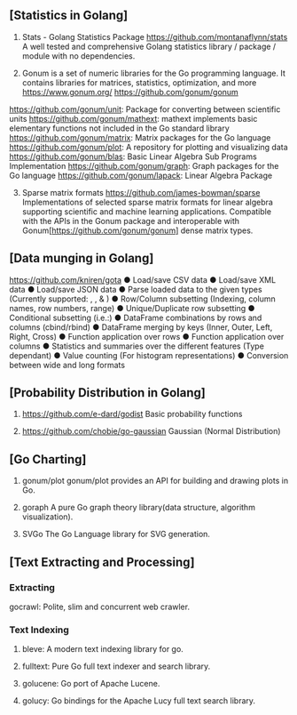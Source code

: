 ## [Statistics in Golang]

1. Stats - Golang Statistics Package
https://github.com/montanaflynn/stats
A well tested and comprehensive Golang statistics library / package / module with no dependencies.

2. Gonum is a set of numeric libraries for the Go programming language. It contains libraries for matrices, statistics, optimization, and more https://www.gonum.org/
https://github.com/gonum/gonum

https://github.com/gonum/unit: Package for converting between scientific units
https://github.com/gonum/mathext: mathext implements basic elementary functions not included in the Go standard library https://github.com/gonum/matrix: Matrix packages for the Go language
https://github.com/gonum/plot: A repository for plotting and visualizing data
https://github.com/gonum/blas: Basic Linear Algebra Sub Programs Implementation
https://github.com/gonum/graph: Graph packages for the Go language
https://github.com/gonum/lapack: Linear Algebra Package

3. Sparse matrix formats
https://github.com/james-bowman/sparse
Implementations of selected sparse matrix formats for linear algebra supporting scientific and machine learning applications. Compatible with the APIs in the Gonum package and interoperable with Gonum[https://github.com/gonum/gonum] dense matrix types.

## [Data munging in Golang]
https://github.com/kniren/gota
● Load/save CSV data
● Load/save XML data
● Load/save JSON data
● Parse loaded data to the given types (Currently supported: , , & )
● Row/Column subsetting (Indexing, column names, row numbers, range)
● Unique/Duplicate row subsetting
● Conditional subsetting (i.e.:)
● DataFrame combinations by rows and columns (cbind/rbind)
● DataFrame merging by keys (Inner, Outer, Left, Right, Cross)
● Function application over rows
● Function application over columns
● Statistics and summaries over the different features (Type dependant)
● Value counting (For histogram representations)
● Conversion between wide and long formats

## [Probability Distribution in Golang]

1. https://github.com/e-dard/godist
Basic probability functions 

2. https://github.com/chobie/go-gaussian
Gaussian (Normal Distribution)
 
## [Go Charting]
1. gonum/plot
gonum/plot provides an API for building and drawing plots in Go. 

2. goraph
A pure Go graph theory library(data structure, algorithm visualization). 

3. SVGo
The Go Language library for SVG generation.

## [Text Extracting and Processing]
### Extracting
gocrawl: Polite, slim and concurrent web crawler.

### Text Indexing
1. bleve: A modern text indexing library for go.

2. fulltext: Pure Go full text indexer and search library.

3. golucene: Go port of Apache Lucene.

4. golucy: Go bindings for the Apache Lucy full text search library.
 
 
